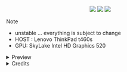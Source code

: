 <div align="center"> 

![](https://img.shields.io/github/last-commit/whoslucifer/nix?&style=for-the-badge&color=FFB1C8&logoColor=D9E0EE&labelColor=292324)
![](https://img.shields.io/github/stars/whoslucifer/nix?style=for-the-badge&logo=andela&color=FFB686&logoColor=D9E0EE&labelColor=292324)
[![](https://img.shields.io/github/repo-size/whoslucifer/nix?color=CAC992&label=SIZE&logo=googledrive&style=for-the-badge&logoColor=D9E0EE&labelColor=292324)](https://github.com/whoslucifer/nix)
</a>

</div>

> [!NOTE]
> - unstable ... everything is subject to change
> - HOST : Lenovo ThinkPad t460s
> - GPU: SkyLake Intel HD Graphics 520

<details>
  <summary>Preview</summary>
  
  <br>

  ![PartialBlur](https://github.com/user-attachments/assets/44488e72-9489-4daa-9893-85506789d42c)

  ![image](https://github.com/user-attachments/assets/085aa7ed-0844-4736-ae6a-06bc1a744ab9)

  ![image](https://github.com/user-attachments/assets/142ff699-b01a-4856-bfc5-b05abb439d40)

  ![image](https://github.com/user-attachments/assets/61bc609f-4c0d-4750-8768-4f2e02e5e23d)

  ![image](https://github.com/user-attachments/assets/9f217a42-403b-4fc5-9a80-b047197a5128)

</details>

<details>
  <summary>Credits</summary>
  
  - [@end-4](https://github.com/end-4) AGS dotfiles
  - [@Machillka](https://github.com/Machillka) SDDM theme

</details>
